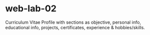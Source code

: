 # web-lab-02
 Curriculum Vitae Profile with sections as objective, personal info, educational info, projects, certificates, experience & hobbies/skills. 
